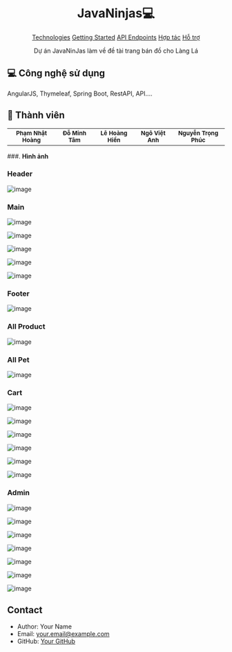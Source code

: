 <h1 align="center" style="font-weight: bold;">JavaNinjas💻</h1>

<p align="center">
<a href="#tech">Technologies</a>
<a href="#started">Getting Started</a>
<a href="#routes">API Endpoints</a>
<a href="#colab">Hợp tác</a>
<a href="#contribute">Hỗ trợ</a> 
</p>


<p align="center">Dự án JavaNinJas làm về đề tài trang bán đồ cho Làng Lá</p>


<p align="center">
</p>

<h2 id="technologies">💻 Công nghệ sử dụng</h2>

AngularJS, Thymeleaf, Spring Boot, RestAPI, API....

<h2 id="colab">🤝 Thành viên</h2>
<table>
<tr>

<td align="center">
<sub>
<b>Phạm Nhật Hoàng</b>
</sub>
</a>
</td>

<td align="center">

<sub>
<b>Đỗ Minh Tâm</b>
</sub>
</a>
</td>

<td align="center">
<sub>
<b>Lê Hoàng Hiền</b>
</sub>
</a>
</td>

<td align="center">
<sub>
<b>Ngô Việt Anh</b>
</sub>
</a>
</td>

<td align="center">
<sub>
<b>Nguyễn Trọng Phúc</b>
</sub>
</a>
</td>

</tr>
</table>

###. **Hình ảnh**  
<h3>Header</h3>

![image](https://github.com/user-attachments/assets/80b8a7f0-1f9d-4cdf-885f-be2f414d98b9)

<h3>Main</h3>

![image](https://github.com/user-attachments/assets/c23bda7c-94e0-4c9a-8ede-b44ce4d053ef)

![image](https://github.com/user-attachments/assets/f8681dda-c890-46f6-8157-a9fa22457d75)

![image](https://github.com/user-attachments/assets/02999144-3a04-4984-9711-7d0c6f301a8f)

![image](https://github.com/user-attachments/assets/a21f47fa-38f4-4784-868f-badddc259565)

![image](https://github.com/user-attachments/assets/aeadbca3-0e0f-45ee-b9e0-a8d99c10d7ce)
<h3>Footer</h3>

![image](https://github.com/user-attachments/assets/b544e768-e3dd-47d7-920e-db48e77e1c4e)

<h3>All Product</h3>

![image](https://github.com/user-attachments/assets/af647b12-8aaf-4437-9657-3d03646f7564)

<h3>All Pet</h3>

![image](https://github.com/user-attachments/assets/20e3b9c1-85ae-4de6-8be6-be022e2516dc)

<h3>Cart</h3>

![image](https://github.com/user-attachments/assets/8cd20537-c34d-4576-aad8-0bd0194cade0)

![image](https://github.com/user-attachments/assets/3c888172-54dc-4525-83be-266a2cc58adb)

![image](https://github.com/user-attachments/assets/92eb21ce-eaaf-460e-978d-f0118763ac6c)

![image](https://github.com/user-attachments/assets/dd8e775d-0604-41a0-a0f4-499ff64b8955)

![image](https://github.com/user-attachments/assets/cdc1b59a-402a-47ce-a7b3-f211b0d1405d)

![image](https://github.com/user-attachments/assets/fdca24c4-8761-4615-b5d3-9548549b53a5)

<h3>Admin</h3>

![image](https://github.com/user-attachments/assets/1dd8494b-6e32-4aeb-a8ed-29b7e961e943)

![image](https://github.com/user-attachments/assets/5f94b862-5e1e-40c8-bc12-6c30892a6e81)

![image](https://github.com/user-attachments/assets/2a90a048-4dcd-4333-a46e-da44b182d6ce)

![image](https://github.com/user-attachments/assets/3d3e42e0-4366-4ed7-9417-7ab9b79b699e)

![image](https://github.com/user-attachments/assets/c63cbb9f-1e2b-44c6-9b12-5d442616a022)

![image](https://github.com/user-attachments/assets/1b5a7355-02b3-4091-96d7-ab35e22ac9ab)

![image](https://github.com/user-attachments/assets/9c543234-800c-4712-a81f-fd0fa5bc90f6)


## Contact

- Author: Your Name
- Email: your.email@example.com
- GitHub: [Your GitHub](https://github.com/username)



